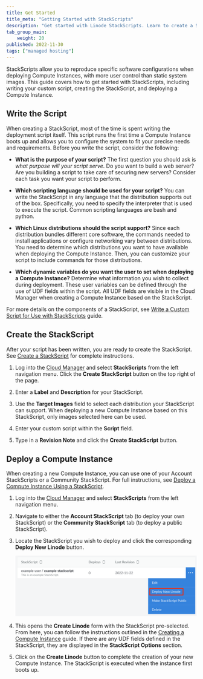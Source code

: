 ```yaml
---
title: Get Started
title_meta: "Getting Started with StackScripts"
description: "Get started with Linode StackScripts. Learn to create a StackScript and create a new Linode using a StackScript."
tab_group_main:
    weight: 20
published: 2022-11-30
tags: ["managed hosting"]
---
```


StackScripts allow you to reproduce specific software configurations when deploying Compute Instances, with more user control than static system images. This guide covers how to get started with StackScripts, including writing your custom script, creating the StackScript, and deploying a Compute Instance.

## Write the Script

When creating a StackScript, most of the time is spent writing the deployment script itself. This script runs the first time a Compute Instance boots up and allows you to configure the system to fit your precise needs and requirements. Before you write the script, consider the following:

- **What is the purpose of your script?** The first question you should ask is *what purpose will your script serve*. Do you want to build a web server? Are you building a script to take care of securing new servers? Consider each task you want your script to perform.

- **Which scripting language should be used for your script?** You can write the StackScript in any language that the distribution supports out of the box. Specifically, you need to specify the interpreter that is used to execute the script. Common scripting languages are bash and python.

- **Which Linux distributions should the script support?** Since each distribution bundles different core software, the commands needed to install applications or configure networking vary between distributions. You need to determine which distributions you want to have available when deploying the Compute Instance. Then, you can customize your script to include commands for those distributions.

- **Which dynamic variables do you want the user to set when deploying a Compute Instance?** Determine what information you wish to collect during deployment. These user variables can be defined through the use of UDF fields within the script. All UDF fields are visible in the Cloud Manager when creating a Compute Instance based on the StackScript.

For more details on the components of a StackScript, see [Write a Custom Script for Use with StackScripts](/docs/products/tools/stackscripts/guides/write-a-custom-script/) guide.

## Create the StackScript

After your script has been written, you are ready to create the StackScript. See [Create a StackScript](/docs/products/tools/stackscripts/guides/create/) for complete instructions.

1. Log into the [Cloud Manager](https://cloud.linode.com/) and select **StackScripts** from the left navigation menu. Click the **Create StackScript** button on the top right of the page.

1. Enter a **Label** and **Description** for your StackScript.

1. Use the **Target Images** field to select each distribution your StackScript can support. When deploying a new Compute Instance based on this StackScript, only images selected here can be used.

1. Enter your custom script within the **Script** field.

1. Type in a **Revision Note** and click the **Create StackScript** button.

## Deploy a Compute Instance

When creating a new Compute Instance, you can use one of your Account StackScripts or a Community StackScript. For full instructions, see [Deploy a Compute Instance Using a StackScript](/docs/products/tools/stackscripts/guides/deploy-a-compute-instance/).

1. Log into the [Cloud Manager](https://cloud.linode.com/) and select **StackScripts** from the left navigation menu.

1. Navigate to either the **Account StackScript** tab (to deploy your own StackScript) or the **Community StackScript** tab (to deploy a public StackScript).

1. Locate the StackScript you wish to deploy and click the corresponding **Deploy New Linode** button.

    ![Screenshot of the more options ellipsis menu for a StackScript](stackscript-deploy-button.png)

1. This opens the **Create Linode** form with the StackScript pre-selected. From here, you can follow the instructions outlined in the [Creating a Compute Instance](/docs/products/compute/compute-instances/guides/create/) guide. If there are any UDF fields defined in the StackScript, they are displayed in the **StackScript Options** section.

1. Click on the **Create Linode** button to complete the creation of your new Compute Instance. The StackScript is executed when the instance first boots up.
